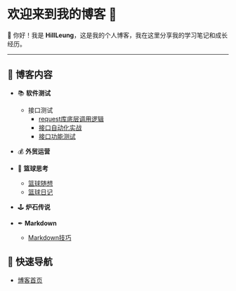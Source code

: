 # 欢迎来到我的博客 🎉

👋 你好！我是 **HillLeung**，这是我的个人博客，我在这里分享我的学习笔记和成长经历。

---

## 🌟 博客内容  

- 📚 **软件测试**
    - 接口测试
        - [request库底层调用逻辑](softwareTest/interfaceTest/requestLibrary.md)
        - [接口自动化实战](softwareTest/interfaceTest/interfaceAutomationPracti.md)
        - [接口功能测试](softwareTest/interfaceTest/interfaceAutomationPracti.md)
     
- 💰 **外贸运营**
  
- 🏀 **篮球思考**
    - [篮球随想](basketBall/basketballThinking.md)
    - [篮球日记](basketBall/basketballDiary.md)
 
- 🕹  **炉石传说**
  
- ✒  **Markdown**
    - [Markdown技巧](markDown/markDownSkill.md)

## 🚀 快速导航
- [博客首页](https://lafari.github.io)


